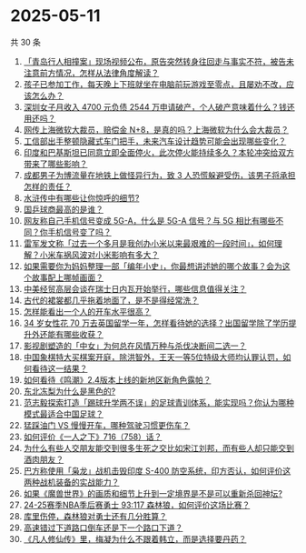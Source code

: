# 2025-05-11

共 30 条

<!-- BEGIN ZHIHUQUESTIONS -->
<!-- 最后更新时间 Sun May 11 2025 00:12:07 GMT+0800 (China Standard Time) -->
1. [「青岛行人相撞案」现场视频公布，原告突然转身往回走与事实不符，被告未注意前方情况，怎样从法律角度解读？](https://www.zhihu.com/question/1904638825868785200)
1. [孩子已参加工作，每天晚上下班就坐在电脑前玩游戏至零点，且屡劝不改，应该怎么办？](https://www.zhihu.com/question/1904058307402011000)
1. [深圳女子月收入 4700 元负债 2544 万申请破产，个人破产意味着什么？钱还用还吗？](https://www.zhihu.com/question/1904267623799194000)
1. [网传上海微软大裁员，赔偿金 N+8，是真的吗？上海微软为什么会大裁员？](https://www.zhihu.com/question/1904260759476737300)
1. [工信部出手整顿隐藏式车门把手，未来汽车设计趋势可能会出现哪些变化？](https://www.zhihu.com/question/1904112707302566000)
1. [印度和巴基斯坦已同意立即全面停火，此次停火能持续多久？本轮冲突给双方带来了哪些影响？](https://www.zhihu.com/question/1904628330717737200)
1. [成都男子为博流量在地铁上做怪异行为，致 3 人恐慌躲避受伤，该男子将承担怎样的责任？](https://www.zhihu.com/question/1904567391159018800)
1. [水浒传中有哪些让你惊呼的细节?](https://www.zhihu.com/question/14296799114)
1. [国乒球商最高的是谁？](https://www.zhihu.com/question/6683143576)
1. [网友称自己手机信号变成 5G-A，什么是 5G-A 信号？与 5G 相比有哪些不同？你手机信号变了吗？](https://www.zhihu.com/question/1903843564733031200)
1. [雷军发文称「过去一个多月是我创办小米以来最艰难的一段时间」，如何理解？小米车祸风波对小米影响有多大？](https://www.zhihu.com/question/1904479889962268400)
1. [如果需要你为妈妈整理一部「编年小史」，你最想讲述她的哪个故事？会为这个故事配上哪帧画面？](https://www.zhihu.com/question/1895132552504766700)
1. [中美经贸高层会谈在瑞士日内瓦开始举行，哪些信息值得关注？](https://www.zhihu.com/question/1904578863348048400)
1. [古代的裙裳都几乎拖着地面了，是不是得经常洗？](https://www.zhihu.com/question/454838091)
1. [怎样能看出一个人的开车水平很高？](https://www.zhihu.com/question/652819627)
1. [34 岁女性花 70 万去英国留学一年，怎样看待她的选择？出国留学除了学历提升外还能有哪些收获？](https://www.zhihu.com/question/1904573922072031500)
1. [影视剧塑造的「中女」为何总在风情万种与杀伐决断间二选一？](https://www.zhihu.com/question/1899868096673608200)
1. [中国象棋特大买棋案开庭，除洪智外，王天一等5位特级大师均认罪认罚，如何看待这一结果？](https://www.zhihu.com/question/1904225049126332000)
1. [如何看待《鸣潮》2.4版本上线的新地区新角色露帕？](https://www.zhihu.com/question/1904231800722658600)
1. [东北冻梨为什么是黑色的?](https://www.zhihu.com/question/1900811458666799600)
1. [范志毅探索打造「踢球升学两不误」的足球青训体系，能实现吗？你认为哪种模式最适合中国足球？](https://www.zhihu.com/question/1903862056194640000)
1. [猛踩油门 VS 慢慢开车，哪种驾驶习惯更伤车？](https://www.zhihu.com/question/656520879)
1. [如何评价《一人之下》716（758）话？](https://www.zhihu.com/question/1904050116882588000)
1. [为什么有些人交朋友能交到很多生死之交比如宋江刘邦，而有些人却只能交到酒肉朋友？](https://www.zhihu.com/question/1903115336653445000)
1. [巴方称使用「枭龙」战机击毁印度 S-400 防空系统，印方否认，如何评价这两种战机装备的实战能力？](https://www.zhihu.com/question/1904509813490149000)
1. [如果《魔兽世界》的画质和细节上升到一定境界是不是可以重新杀回神坛?](https://www.zhihu.com/question/547003280)
1. [24-25赛季NBA季后赛勇士 93:117 森林狼，如何评价这场比赛？](https://www.zhihu.com/question/1904129246948987600)
1. [库里伤停，森林狼对勇士还有几分胜算？](https://www.zhihu.com/question/1903499676298240300)
1. [高速错过下道路口倒车还是下一个路口下道？](https://www.zhihu.com/question/1901386322083558700)
1. [《凡人修仙传》里，梅凝为什么不跟着韩立，而是选择要丹药？](https://www.zhihu.com/question/1899103993529107200)
<!-- END ZHIHUQUESTIONS -->
